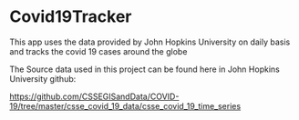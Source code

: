 # Covid19Tracker
This app uses the data provided by John Hopkins University on daily basis and tracks the covid 19 cases around the globe

The Source data used in this project can be found here in John Hopkins University github:

https://github.com/CSSEGISandData/COVID-19/tree/master/csse_covid_19_data/csse_covid_19_time_series
